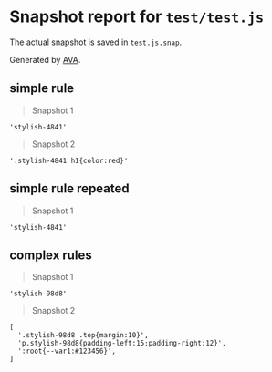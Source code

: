 # Snapshot report for `test/test.js`

The actual snapshot is saved in `test.js.snap`.

Generated by [AVA](https://ava.li).

## simple rule

> Snapshot 1

    'stylish-4841'

> Snapshot 2

    '.stylish-4841 h1{color:red}'

## simple rule repeated

> Snapshot 1

    'stylish-4841'

## complex rules

> Snapshot 1

    'stylish-98d8'

> Snapshot 2

    [
      '.stylish-98d8 .top{margin:10}',
      'p.stylish-98d8{padding-left:15;padding-right:12}',
      ':root{--var1:#123456}',
    ]
